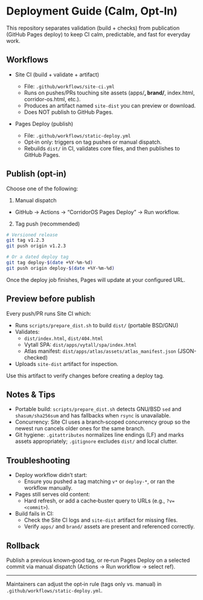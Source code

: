 # Deployment Guide (Calm, Opt‑In)

This repository separates validation (build + checks) from publication (GitHub Pages deploy) to keep CI calm, predictable, and fast for everyday work.

## Workflows

- Site CI (build + validate + artifact)
  - File: `.github/workflows/site-ci.yml`
  - Runs on pushes/PRs touching site assets (apps/**, brand/**, index.html, corridor-os.html, etc.).
  - Produces an artifact named `site-dist` you can preview or download.
  - Does NOT publish to GitHub Pages.

- Pages Deploy (publish)
  - File: `.github/workflows/static-deploy.yml`
  - Opt‑in only: triggers on tag pushes or manual dispatch.
  - Rebuilds `dist/` in CI, validates core files, and then publishes to GitHub Pages.

## Publish (opt‑in)

Choose one of the following:

1) Manual dispatch
- GitHub → Actions → “CorridorOS Pages Deploy” → Run workflow.

2) Tag push (recommended)
```bash
# Versioned release
git tag v1.2.3
git push origin v1.2.3

# Or a dated deploy tag
git tag deploy-$(date +%Y-%m-%d)
git push origin deploy-$(date +%Y-%m-%d)
```

Once the deploy job finishes, Pages will update at your configured URL.

## Preview before publish

Every push/PR runs Site CI which:
- Runs `scripts/prepare_dist.sh` to build `dist/` (portable BSD/GNU)
- Validates:
  - `dist/index.html`, `dist/404.html`
  - Vytall SPA: `dist/apps/vytall/spa/index.html`
  - Atlas manifest: `dist/apps/atlas/assets/atlas_manifest.json` (JSON-checked)
- Uploads `site-dist` artifact for inspection.

Use this artifact to verify changes before creating a deploy tag.

## Notes & Tips

- Portable build: `scripts/prepare_dist.sh` detects GNU/BSD `sed` and `shasum/sha256sum` and has fallbacks when `rsync` is unavailable.
- Concurrency: Site CI uses a branch‑scoped concurrency group so the newest run cancels older ones for the same branch.
- Git hygiene: `.gitattributes` normalizes line endings (LF) and marks assets appropriately; `.gitignore` excludes `dist/` and local clutter.

## Troubleshooting

- Deploy workflow didn’t start:
  - Ensure you pushed a tag matching `v*` or `deploy-*`, or ran the workflow manually.
- Pages still serves old content:
  - Hard refresh, or add a cache‑buster query to URLs (e.g., `?v=<commit>`).
- Build fails in CI:
  - Check the Site CI logs and `site-dist` artifact for missing files.
  - Verify `apps/` and `brand/` assets are present and referenced correctly.

## Rollback

Publish a previous known‑good tag, or re‑run Pages Deploy on a selected commit via manual dispatch (Actions → Run workflow → select ref).

---
Maintainers can adjust the opt‑in rule (tags only vs. manual) in `.github/workflows/static-deploy.yml`.
